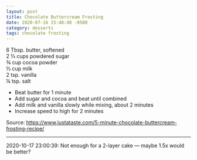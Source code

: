```yaml
---
layout: post
title: Chocolate Buttercream Frosting
date: 2020-07-16 15:48:48 -0500
category: desserts
tags: chocolate frosting
---
```

6 Tbsp. butter, softened  
2 ⅓ cups powdered sugar  
¾ cup cocoa powder  
⅓ cup milk  
2 tsp. vanilla  
¼ tsp. salt  
<ul>
 	<li>Beat butter for 1 minute</li>
 	<li>Add sugar and cocoa and beat until combined</li>
 	<li>Add milk and vanilla slowly while mixing, about 2 minutes</li>
 	<li>Increase speed to high for 2 minutes</li>
</ul>
Source: <a href="https://www.justataste.com/5-minute-chocolate-buttercream-frosting-recipe/">https://www.justataste.com/5-minute-chocolate-buttercream-frosting-recipe/</a>

---

2020-10-17 23:00:39: Not enough for a 2-layer cake — maybe 1.5x would be better?
